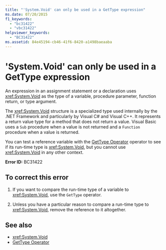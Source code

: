 ```yaml
---
title: "'System.Void' can only be used in a GetType expression"
ms.date: 07/20/2015
f1_keywords: 
  - "bc31422"
  - "vbc31422"
helpviewer_keywords: 
  - "BC31422"
ms.assetid: 84e45194-cb46-41f6-8420-a1498baeaaba
---
```

# 'System.Void' can only be used in a GetType expression
An expression in an assignment statement or a declaration uses <xref:System.Void> as the type of a variable, procedure parameter, function return, or type argument.  
  
 The <xref:System.Void> structure is a specialized type used internally by the .NET Framework and particularly by Visual C# and Visual C++. It represents a return value type for a method that does not return a value. Visual Basic uses a `Sub` procedure when a value is not returned and a `Function` procedure when a value is returned.  
  
 You can test a reference variable with the [GetType Operator](../language-reference/operators/gettype-operator.md) operator to see if its run-time type is <xref:System.Void>, but you cannot use <xref:System.Void> in any other context.  
  
 **Error ID:** BC31422  
  
## To correct this error  
  
1. If you want to compare the run-time type of a variable to <xref:System.Void>, use the `GetType` operator.  
  
2. Unless you have a particular reason to compare a run-time type to <xref:System.Void>, remove the reference to it altogether.  
  
## See also

- <xref:System.Void>
- [GetType Operator](../language-reference/operators/gettype-operator.md)
